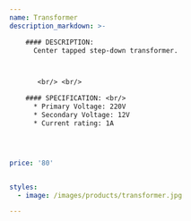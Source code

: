 ```yaml
---
name: Transformer
description_markdown: >-

    #### DESCRIPTION:
      Center tapped step-down transformer.



       <br/> <br/>

    #### SPECIFICATION: <br/>
      * Primary Voltage: 220V
      * Secondary Voltage: 12V
      * Current rating: 1A




price: '80'


styles:
  - image: /images/products/transformer.jpg

---
```

